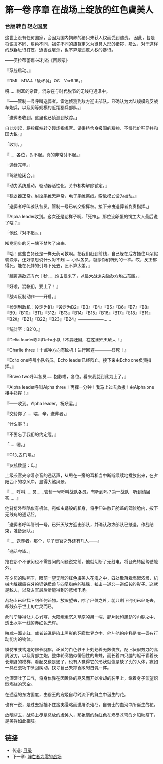 # 第一卷 序章 在战场上绽放的红色虞美人

### 	台版 转自 轻之国度
这世上没有任何国家，会因为国内饲养的猪只未获人权而受到谴责。
因此，若是将语言不同、肤色不同、祖先不同的族群定义为徒具人形的猪猡，那么，对于这样的族群进行打压、迫害或屠杀，也不算是违反人权的暴行。

——芙拉蒂蕾娜·米利杰《回顾录》

『系统启动。』

『RMI　M1A4「破坏神」OS　Ver8.15。』

嘎……刺耳的杂音，混杂在与时代脱节的无线电通讯中。

『——管制一号呼叫送葬者。雷达侦测到敌方迎击部队。已确认为大队规模的反战车炮兵，以及同等规模的近距猎兵部队。』

「送葬者收到。这里也已侦测到敌踪。」

自此刻起，将指挥权转交现场指挥官。请秉持舍身报国的精神，不惜代价歼灭共和国大敌。』

「收到。」

『……各位，对不起。真的非常对不起。』

「通话完毕。」

『驾驶舱闭合。』

『动力系统启动。驱动器活性化。关节机构解除锁定。』

『稳定器正常。射控系统无异常。电子系统离线。索敌模式设为被动。』

「送葬者呼叫战队各员。管制一号已转交指挥权。接下来由送葬者负责指挥。」

『Alpha leader收到。这次还是老样子啊，「死神」。那位没卵蛋的饲主大人最后说了啥？』

「他说『对不起』。」

 知觉同步的另一端不禁笑了出来。

『哈！这些白猪还是一样无药可救啊。把我们赶到前线，自己躲在后方捂住耳朵假装没事，还好意思说什么对不起……小队各员，就像你们听到的一样。哎，反正都得死，能在死神的引导下死去，还不算太差。』

「距离遇敌还有六十秒……炮击要来了，以最大战速突破敌方炮击范围。」

『好啦，混帐们，要上了！』

『战斗反制动作——开启。』

『检测到敌机：设定为B1』『设定为B2』『B3』『B4』『B5』『B6』『B7』『B8』『B9』『B10』『B11』『B12』『B13』『B14』『B15』『B16』『B17』『B18』『B19』『B20』『B21』『B22』『B23』『B24』——————……

『统计至：B210。』

『Delta leader呼叫Delta小队！不要迂回，在这里歼灭敌人！』

『Charlie three！十点钟方向有敌机！进行回避————该死！』

『Echo one呼叫小队各员。Echo leader已经阵亡。接下来由Echo one负责指挥。』

『Bravo two呼叫各员……抱歉啦，各位。看来我就到此为止了。』

『Alpha leader呼叫Alpha three！再撑一分钟！我马上过去救援！由Alpha one接手指挥！』

『——收到。Alpha leader，祝好运。』

『交给你了……喂，辛。送葬者。』

「什么事？」

『不要忘了我们的约定喔。』

「……嗯。」

『C1失去讯号。』

『友机数量：0。』

上级长官夹杂着杂音的通话声，从甩在一旁的耳机当中断断续续地播放出来，在夕阳西下的凉风中，显得大煞风景。

『……呼叫……员……管制一号呼叫战队各员。有听到吗？第一战队，听到请回答……』

他背倚外型酷似有机体，宛如虫蛹般的机身，将手伸进敞开舱盖的驾驶舱内，按下无线电的通话钮。

「送葬者呼叫管制一号。已歼灭敌方迎击部队，并确认敌方部队已撤退。作战结束，准备返队。」

『……送葬者。那个，除了贵官之外还有几人——』

「通话完毕。」

抢在那个不该问也不需要问的问题说完前，他就切断了无线电，将目光转回驾驶舱外。

在夕阳的映照下，眼前一望无际的红色虞美人花海之中，四处散落着燃起浓烟，机械内脏裸露在外的钢铁猛兽与四足蜘蛛的残骸，拉出一道又一道细长的影子。这就是敌人，以及友军最后所能得到的悲惨下场。

 战场上已经找不到任何活物。放眼望去，除了尸体之外，就只剩下明明已经死去，却残存于世上的亡灵而已。

此时宁静得让人心发寒。太阳缓缓沉入草原的另一端，那片犹如黑影的山脉之中，透出水平一线的赤红色光辉。

映成一面赤红，或者该说是染上黑影的死寂世界之中，他与他的座机是唯一留有行动能力的物体。

模仿节肢构造的修长腿部，泛黄的白色装甲上刻划着无数伤痕，配上状似剪刀的高周波刀，以及背部主炮。整体轮廓酷似徘徊性的蜘蛛，而长着四只腿的躯干背着长长炮身的模样，看起又像是蝎子。也有人觉得它的形状就像是缺了头的人体，宛如一具在战场中来回爬动，找寻自己失踪首级的白骨尸体。

他深深吐了口气，将身体靠在因黄昏的寒风而开始冷却的装甲上，缩着身子仰望炽烈燃烧的天空。

 在遥远的东方国度，由霸王的宠姬自尽时流下的鲜血中诞生的花。

也有一说，是过去抵挡不住蛮夷侵略而遭屠杀殆尽，自骑士的血河中所诞生的花。

 放眼望去，战场上尽是怒放的虞美人，那艳丽的鲜红色在燃尽苍穹的夕阳映照下，是美得如此癫狂。
    
## 链接

- 传送: [目录](meandyou.md)    
- 下一章: [阵亡者为零的战场](one.md)

